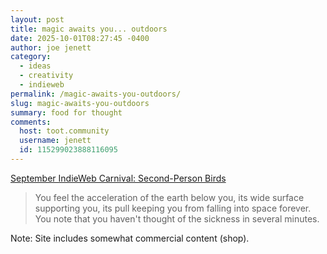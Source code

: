 ```yaml
---
layout: post
title: magic awaits you... outdoors
date: 2025-10-01T08:27:45 -0400
author: joe jenett
category:
  - ideas
  - creativity
  - indieweb
permalink: /magic-awaits-you-outdoors/
slug: magic-awaits-you-outdoors
summary: food for thought
comments:
  host: toot.community
  username: jenett
  id: 115299023888116095
---
```

<p>
<a title="by Reilly Spitzfaden" href="https://reillyspitzfaden.com/posts/2025/09/september-indieweb-carnival/">September IndieWeb Carnival: Second-Person Birds</a>
</p>
<blockquote>
<p>
You feel the acceleration of the earth below you, its wide surface supporting you, its pull keeping you from falling into space forever. You note that you haven't thought of the sickness in several minutes.
</p>
</blockquote>
<p class="note">
Note: Site includes somewhat commercial content (shop).
</p>
<a href="https://brid.gy/publish/mastodon"></a>